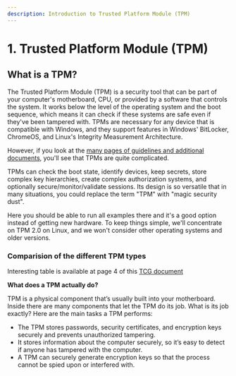 ```yaml
---
description: Introduction to Trusted Platform Module (TPM)
---
```


# 1. Trusted Platform Module (TPM)

## What is a TPM?

The Trusted Platform Module (TPM) is a security tool that can be part of your computer's motherboard, CPU, or provided by a software that controls the system. It works below the level of the operating system and the boot sequence, which means it can check if these systems are safe even if they've been tampered with. TPMs are necessary for any device that is compatible with Windows, and they support features in Windows' BitLocker, ChromeOS, and Linux's Integrity Measurement Architecture.

However, if you look at the [many pages of guidelines and additional documents](https://trustedcomputinggroup.org/resource/tpm-library-specification/), you'll see that TPMs are quite complicated.

TPMs can check the boot state, identify devices, keep secrets, store complex key hierarchies, create complex authorization systems, and optionally secure/monitor/validate sessions. Its design is so versatile that in many situations, you could replace the term "TPM" with "magic security dust".

Here you should be able to run all examples there and it's a good option instead of getting new hardware. To keep things simple, we'll concentrate on TPM 2.0 on Linux, and we won't consider other operating systems and older versions.

### Comparision of the different TPM types

Interesting table is available at page 4 of this [TCG document](https://trustedcomputinggroup.org/wp-content/uploads/2019\_TCG\_TPM2\_BriefOverview\_DR02web.pdf)

**What does a TPM actually do?**

TPM is a physical component that’s usually built into your motherboard. Inside there are many components that let the TPM do its job. What is its job exactly? Here are the main tasks a TPM performs:

* The TPM stores passwords, security certificates, and encryption keys securely and prevents unauthorized tampering.
* It stores information about the computer securely, so it’s easy to detect if anyone has tampered with the computer.
* A TPM can securely generate encryption keys so that the process cannot be spied upon or interfered with.
